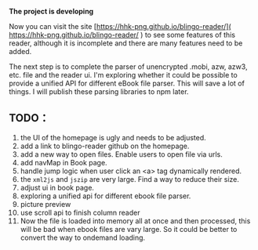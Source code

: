 **The project is developing**

Now you can visit the site [https://hhk-png.github.io/blingo-reader/]( https://hhk-png.github.io/blingo-reader/ ) to see some features of this reader, although it is incomplete and there are many features need to be added.

The next step is to complete the parser of unencrypted .mobi, azw, azw3, etc. file  and the reader ui. I'm exploring whether it could be possible to provide a unified API for different eBook file parser. This will save a lot of things. I will publish these parsing libraries to npm later.

## TODO：

1. the UI of the homepage is ugly and needs to be adjusted.
2. add a link to blingo-reader github on the homepage.
3. add a new way to open files. Enable users to open file via urls.
4. add navMap in Book page.
5. handle jump logic when user click an \<a\> tag dynamically rendered.
6. the `xml2js` and `jszip` are very large. Find a way to reduce their size.
7. adjust ui in book page.
8. exploring a unified api for different ebook file parser.
9. picture preview
10. use scroll api to finish column reader
11. Now the file is loaded into memory all at once and then processed, this will be bad when ebook files are vary large. So it could be better to convert the way to ondemand loading.
